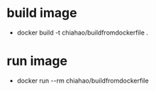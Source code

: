 # build image
  * docker build -t chiahao/buildfromdockerfile .

# run image
  * docker run --rm chiahao/buildfromdockerfile
